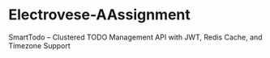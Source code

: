 # Electrovese-AAssignment
SmartTodo – Clustered TODO Management API with JWT, Redis Cache, and Timezone Support
